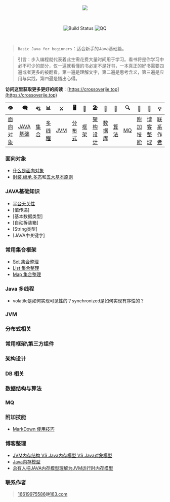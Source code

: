<div align="center">  


<img src="https://timgsa.baidu.com/timg?image&quality=80&size=b9999_10000&sec=1562841045198&di=0a92f0bcba4b6edf6d9876fee9027a50&imgtype=0&src=http%3A%2F%2Fs1.sinaimg.cn%2Fmw690%2F005ASsKIgy6VMMsOBoI40%26690" width=""/> 
<br/>
<br/>
<br/>

![Build Status](https://travis-ci.org/crossoverJie/JCSprout.svg?branch=master)
![QQ](https://img.shields.io/badge/QQ-714066793-yellowgreen.svg)


</div><br>


> `Basic Java for beginners`：适合新手的Java基础篇。

> 引言：步入编程就代表着此生需花费大量时间用于学习。看书将是你学习中必不可少的部分，仅一遍就看懂的书必定不是好书，一本真正的好书需要四遍或者更多的被翻看。第一遍是理解文字，第二遍是思考含义，第三遍是应用与实践，第四遍是悟出心得。

**访问这里获取更多更好的阅读**：[https://crossoverjie.top](https://crossoverjie.top)
<br/>

|👁 |‍ 🗨 | 💘 | 📊 |⚔️ | 🖥 | 🚏 | 🏖  | 🌁| 📮 | 🔍 | 🚀 | 🌈 | 💡 |
| :--------: | :--------: | :--------: | :--------: | :---------: | :---------: | :---------: | :---------: | :---------:| :---------: | :-------: | :-------:| :------:|:------:|
| [面向对象](#面向对象) |[JAVA基础](#java基础知识) | [集合](#常用集合) | [多线程](#java-多线程)|[JVM](#jvm) | [分布式](#分布式相关) |[框架](#常用框架第三方组件)|[架构设计](#架构设计)| [数据库](#db-相关) |[算法](#数据结构与算法)|[MQ](#mq)| [附加技能](#附加技能)| [博客整理](#博客整理) |[联系作者](#联系作者) |


### 面向对象
- [什么是面向对象](https://github.com/Marcos-Lay/Hello-JAVA/blob/master/Docs/Object-oriented/What_is_OO.md)
- [封装.继承.多态](https://github.com/Marcos-Lay/Hello-JAVA/blob/master/Docs/Object-oriented/Encapsulation_Inheritance_Polymorphism/Catalog.md)和[五大基本原则](https://github.com/Marcos-Lay/Hello-JAVA/blob/master/Docs/Object-oriented/Five_Basic_Principles.md)

### JAVA基础知识
- [平台无关性]()
- [值传递]
- [基本数据类型]
- [自动拆装箱]
- [String类型]
- [JAVA中关键字]

### 常用集合框架
- [Set 集合整理](https://github.com/Marcos-Lay/Hello-JAVA/blob/master/Docs/Common-sets/Set-set/Catalog.md)
- [List 集合整理]()
- [Map 集合整理]()

### Java 多线程
- volatile是如何实现可见性的？synchronized是如何实现有序性的？
### JVM

### 分布式相关

### 常用框架\第三方组件

### 架构设计

### DB 相关

### 数据结构与算法

### MQ

### 附加技能
- [MarkDown 使用技巧](https://github.com/Marcos-Lay/Hello-JAVA/blob/master/Docs/Additional-functions/MarkDown/Catalog.md)

### 博客整理
- [JVM内存结构 VS Java内存模型 VS Java对象模型](http://www.hollischuang.com/archives/2509)
- [Java内存模型](https://www.hollischuang.com/archives/2550)
- [总有人把JAVA内存模型理解为JVM运行时内存模型](https://www.hollischuang.com/archives/3781)

### 联系作者

> 16619975586@163.com


